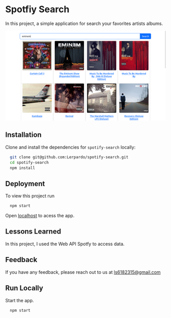 
# Spotfiy Search

In this project, a simple application for search your favorites artists albums.

![Tela de pesquisa](./src/img/Captura%20de%20tela%20de%202023-07-02%2021-16-22.png)
## Installation

Clone and install the dependencies for `spotify-search` locally:

```bash
  git clone git@github.com:Lerpardo/spotify-search.git
  cd spotify-search
  npm install
```
    
## Deployment

To view this project run

```bash
  npm start
```
Open [localhost](http://localhost:3000) to acess the app.

## Lessons Learned

In this project, I used the Web API Spotfy to access data.

## Feedback

If you have any feedback, please reach out to us at ls6182315@gmail.com


## Run Locally

Start the app.

```bash
  npm start
```

